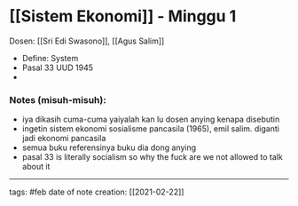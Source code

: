 # [[Sistem Ekonomi]] - Minggu 1
Dosen: [[Sri Edi Swasono]], [[Agus Salim]]

- Define: System
- Pasal 33 UUD 1945
- 

### Notes (misuh-misuh):
- iya dikasih cuma-cuma yaiyalah kan lu dosen anying kenapa disebutin
- ingetin sistem ekonomi sosialisme pancasila (1965), emil salim. diganti jadi ekonomi pancasila
- semua buku referensinya buku dia dong anying
- pasal 33 is literally socialism so why the fuck are we not allowed to talk about it

___
tags: #feb 
date of note creation: [[2021-02-22]]
 